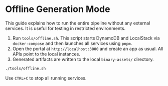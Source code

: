 # Offline Generation Mode

This guide explains how to run the entire pipeline without any external services. It is useful for testing in restricted environments.

1. Run `tools/offline.sh`. This script starts DynamoDB and LocalStack via `docker-compose` and then launches all services using `pnpm`.
2. Open the portal at `http://localhost:3000` and create an app as usual. All APIs point to the local instances.
3. Generated artifacts are written to the local `binary-assets/` directory.

```bash
./tools/offline.sh
```

Use `CTRL+C` to stop all running services.
